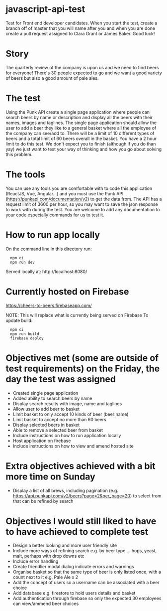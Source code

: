 # javascript-api-test
Test for Front end developer candidates. When you start the test, create a branch off of master that you will name after you and when you are done create a pull request assigned to Clara Grant or James Baker. Good luck!

# Story
The quarterly review of the company is upon us and we need to find beers for everyone! There's 30 people expected to go and we want a good variety of beers but also a good amount of pale ales.

# The test
Using the Punk API create a single page application where people can search beers by name or description and display all the beers with their names, images and taglines. The single page application should allow the user to add a beer they like to a general basket where all the employee of the company can see/add to. There will be a limit of 10 different types of beers and a total limit of 60 beers overall in the basket. You have a 2 hour limit to do this test. We don't expect you to finish (although if you do than yay) we just want to test your way of thinking and how you go about solving this problem.

# The tools
You can use any tools you are comfortable with to code this application (ReactJS, Vue, Angular...) and you must use the Punk API (https://punkapi.com/documentation/v2) to get the data from. The API has a request limit of 3600 per hour, so you may want to save the json response to work with during the test. You are welcome to add any documentation to your code especially commands for us to test it.


# How to run app locally

On the command line in this directory run:
```
  npm ci
  npm run dev
```

Served locally at: http://localhost:8080/

# Currently hosted on Firebase
https://cheers-to-beers.firebaseapp.com/

NOTE: This will replace what is currently being served on Firebase
To update build:
```
  npm ci
  npm run build
  firebase deploy
```


# Objectives met (some are outside of test requirements) on the Friday, the day the test was assigned
* Created single page application
* Added ability to search beers by name
* Display search results with image, name and taglines
* Allow user to add beer to basket
* Limit basket to only accept 10 kinds of beer (beer name)
* Limit basket to accept no more than 60 beers
* Display selected beers in basket
* Able to remove a selected beer from basket
* Include instructions on how to run application locally
* Host application on firebase
* Include instructions on how to view and amend hosted site

# Extra objectives achieved with a bit more time on Sunday
* Display a list of all brews, including pagination (e.g. https://api.punkapi.com/v2/beers?page=2&per_page=20) to select from that can be refined by search

# Objectives I would still liked to have to have achieved to complete test
* Design a better looking and more user friendly site
* Include more ways of refining search e.g. by beer type ... hops, yeast, malt, perhaps with drop downs etc
* Include error handling
* Create friendlier modal dialog indicate errors and warnings
* Organise basket so that the same type of beer is only listed once, with a count next to it
e.g. Pale Ale x 2
* Add the concept of users so a username can be associated with a beer choice
* Add database e.g. firestore to hold users details and basket
* Add authentication through firebase so only the expected 30 employees can view/ammend beer choices
